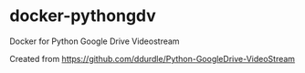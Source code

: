# docker-pythongdv
Docker for Python Google Drive Videostream 

Created from https://github.com/ddurdle/Python-GoogleDrive-VideoStream



